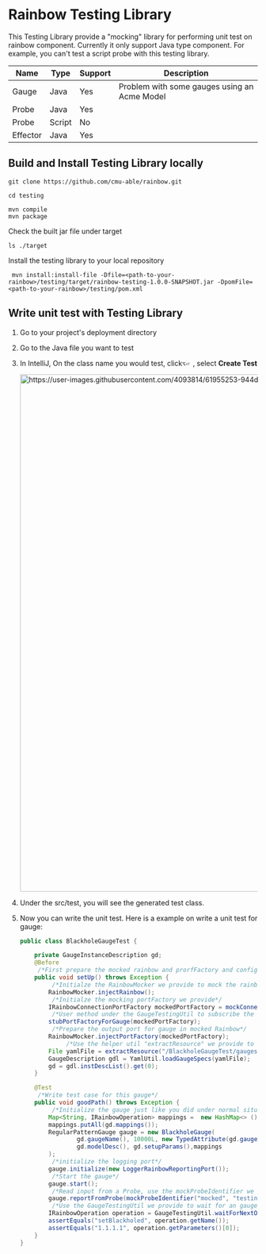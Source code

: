 # Rainbow Testing Library 
This Testing Library provide a "mocking" library for performing unit test on rainbow component. 
Currently it only support Java type component. For example, you can't test a script probe with this testing library. 

| Name     | Type   | Support | Description                                   |
| -------- | ------ | ------- | --------------------------------------------- |
| Gauge    | Java   | Yes     | Problem with some gauges using an  Acme Model |
| Probe    | Java   | Yes     |                                               |
| Probe    | Script | No      |                                               |
| Effector | Java   | Yes     |                                               |

## Build and Install Testing Library locally

```
git clone https://github.com/cmu-able/rainbow.git
```
```
cd testing
```
```
mvn compile
mvn package
```
Check the built jar file under target
```
ls ./target
```
Install the testing library to your local repository
```
 mvn install:install-file -Dfile=<path-to-your-rainbow>/testing/target/rainbow-testing-1.0.0-SNAPSHOT.jar -DpomFile=<path-to-your-rainbow>/testing/pom.xml
```

## Write unit test with Testing Library
1. Go to your project's deployment directory

2. Go to the Java file you want to test

3. In IntelliJ, On the class name you would test, click`⌥⏎ `, select **Create Test**

   <img width="1042" alt="https://user-images.githubusercontent.com/4093814/61955253-944d0780-af88-11e9-851d-5517d415e0ed.png">

4. Under the src/test, you will see the generated test class. 

5. Now you can write the unit test. Here is a example on write a unit test for gauge:

   ```java
   public class BlackholeGaugeTest {
   
       private GaugeInstanceDescription gd;
       @Before
     	/*First prepare the mocked rainbow and prorfFactory and configuration for the gauge */
       public void setUp() throws Exception {
         	/*Initialze the RainbowMocker we provide to mock the rainbow instance*/
           RainbowMocker.injectRainbow();
         	/*Initialze the mocking portFactory we provide*/
           IRainbowConnectionPortFactory mockedPortFactory = mockConnectionPortFactory();
         	/*User method under the GaugeTestingUtil to subscribe the output port for gauge*/
           stubPortFactoryForGauge(mockedPortFactory);
         	/*Prepare the output port for gauge in mocked Rainbow*/
           RainbowMocker.injectPortFactory(mockedPortFactory);
   				/*Use the helper util "extractResource" we provide to load the yaml file*/
           File yamlFile = extractResource("/BlackholeGaugeTest/gauges.yml");
           GaugeDescription gdl = YamlUtil.loadGaugeSpecs(yamlFile);
           gd = gdl.instDescList().get(0);
       }
   
       @Test
     	/*Write test case for this gauge*/
       public void goodPath() throws Exception {
         	/*Initialize the gauge just like you did under normal situation*/
           Map<String, IRainbowOperation> mappings =  new HashMap<> ();
           mappings.putAll(gd.mappings());
           RegularPatternGauge gauge = new BlackholeGauge(
                   gd.gaugeName(), 10000L, new TypedAttribute(gd.gaugeName(), gd.gaugeType()),
                   gd.modelDesc(), gd.setupParams(),mappings
           );
         	/*initialize the logging port*/
           gauge.initialize(new LoggerRainbowReportingPort());
         	/*Start the gauge*/
           gauge.start();
         	/*Read input from a Probe, use the mockProbeIdentifier we provide to initialze a mocking probe*/
           gauge.reportFromProbe(mockProbeIdentifier("mocked", "testing", "testing"), "1.1.1.1");
         	/*Use the GaugeTestingUtil we provide to wait for an gauge output*/
           IRainbowOperation operation = GaugeTestingUtil.waitForNextOperation();
           assertEquals("setBlackholed", operation.getName());
           assertEquals("1.1.1.1", operation.getParameters()[0]);
       }
   }
   ```

   

   

